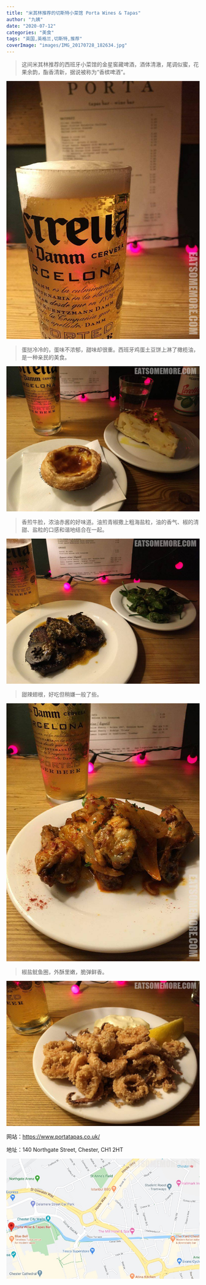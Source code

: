 ```yaml
---
title: "米其林推荐的切斯特小菜馆 Porta Wines & Tapas"
author: "九姨"
date: "2020-07-12"
categories: "美食"
tags: "英国,英格兰,切斯特,推荐"
coverImage: "images/IMG_20170728_182634.jpg"
---
```


>这间米其林推荐的西班牙小菜馆的金星窖藏啤酒，酒体清澈，尾调似蜜，花果余韵，酯香清新，据说被称为“香槟啤酒”。

![Porta Wines & Tapas](images/IMG_20170728_175842-e1522101491664.jpg)

>蛋挞冷冷的，蛋味不浓郁，甜味却很重。西班牙鸡蛋土豆饼上淋了橄榄油，是一种亲民的美食。

![Porta Wines & Tapas](images/IMG_20170728_180239.jpg)

>香煎牛脸，浓油赤酱的好味道。油煎青椒撒上粗海盐粒，油的香气、椒的清甜、盐粒的口感和谐地结合在一起。

![Porta Wines & Tapas](images/IMG_20170728_180640.jpg)

>甜辣翅根，好吃但稍嫌一般了些。

![Porta Wines & Tapas](images/IMG_20170728_181115-e1522101474922.jpg)

>椒盐鱿鱼圈，外酥里嫩，脆弹鲜香。

![Porta Wines & Tapas](images/IMG_20170728_182634.jpg)

网站：https://www.portatapas.co.uk/

地址：140 Northgate Street, Chester, CH1 2HT

![Porta Wines & Tapas](images/porta.jpg)